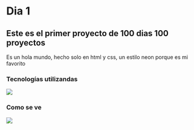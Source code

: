 # Dia 1
## Este es el primer proyecto de 100 dias 100 proyectos
Es un hola mundo, hecho solo en html y css, un estilo neon porque es mi favorito

### Tecnologías utilizandas
<img  src="https://skillicons.dev/icons?i=html,css" /> 

### Como se ve
<img  src="https://cdn.discordapp.com/attachments/749027520187334667/1169841204876279912/image.png?ex=6556de85&is=65446985&hm=59a69dad6f3597aac8cbc9dd5c703b4edb7aeaf97e28cb209b6f481b4755aeee&" /> 
